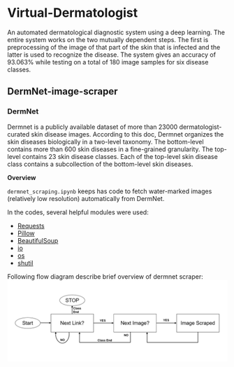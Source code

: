 # Virtual-Dermatologist

An automated dermatological diagnostic system using a deep learning. The entire system works on the two mutually dependent steps. The first is preprocessing of the image of that part of the skin that is infected and the latter is used to recognize the disease. The system gives an accuracy of 93.063% while testing on a total of 180 image samples for six disease classes.

## DermNet-image-scraper
### DermNet
Dermnet is a publicly available dataset of more than 23000 dermatologist-curated skin disease images. According to this doc, Dermnet organizes the skin diseases biologically in a two-level taxonomy. The bottom-level contains more than 600 skin diseases in a fine-grained granularity. The top-level contains 23 skin disease classes. Each of the top-level skin disease class contains a subcollection of the bottom-level skin diseases.

**Overview**

`dermnet_scraping.ipynb` keeps has code to fetch water-marked images (relatively low resolution) automatically from DermNet.

In the codes, several helpful modules were used:
* [Requests](https://requests.readthedocs.io/en/master/)
* [Pillow](https://pillow.readthedocs.io/en/3.1.x/reference/Image.html)
* [BeautifulSoup](https://pillow.readthedocs.io/en/3.1.x/reference/Image.html)
* [io](https://docs.python.org/3/library/io.html)
* [os](https://docs.python.org/3/library/os.html)
* [shutil](https://docs.python.org/3/library/shutil.html)

Following flow diagram describe brief overview of dermnet scraper:
![Dermnet_Scraper](https://github.com/San-B-09/Virtual-Dermatologist/blob/master/Images/dermnet-scraper.png)
